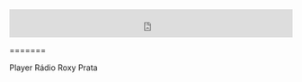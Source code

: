 <!-- Player Rádio Roxy Inicio -->
<iframe src="http://radio.rederoxy.com/player/p1-prata.php" scrolling="no" frameborder="0" width="100%" height="50px" name="RadioRoxy" id="RadioRoxy"></iframe>
<!-- Player Rádio Roxy Fim -->

=======

Player Rádio Roxy Prata
